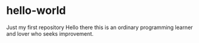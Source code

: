 # hello-world
Just my first repository
Hello there this is an ordinary programming learner and lover who seeks improvement.

